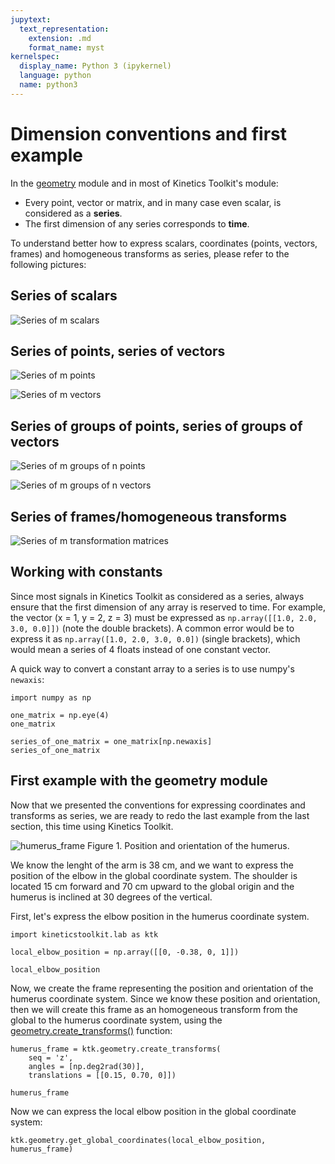 ```yaml
---
jupytext:
  text_representation:
    extension: .md
    format_name: myst
kernelspec:
  display_name: Python 3 (ipykernel)
  language: python
  name: python3
---
```


# Dimension conventions and first example

In the [geometry](../api/kineticstoolkit.geometry.rst) module and in most of Kinetics Toolkit's module:

- Every point, vector or matrix, and in many case even scalar, is considered as a **series**.
- The first dimension of any series corresponds to **time**.

To understand better how to express scalars, coordinates (points, vectors, frames) and homogeneous transforms as series, please refer to the following pictures:

## Series of scalars

![Series of m scalars](../_static/geometry/series_of_m_scalars.png)

## Series of points, series of vectors

![Series of m points](../_static/geometry/series_of_m_points.png)

![Series of m vectors](../_static/geometry/series_of_m_vectors.png)

## Series of groups of points, series of groups of vectors

![Series of m groups of n points](../_static/geometry/series_of_m_groups_of_n_points.png)

 ![Series of m groups of n vectors](../_static/geometry/series_of_m_groups_of_n_vectors.png)

## Series of frames/homogeneous transforms

![Series of m transformation matrices](../_static/geometry/series_of_m_transformation_matrices.png)

## Working with constants

Since most signals in Kinetics Toolkit as considered as a series, always ensure that the first dimension of any array is reserved to time. For example, the vector (x = 1, y = 2, z = 3) must be expressed as `np.array([[1.0, 2.0, 3.0, 0.0]])` (note the double brackets). A common error would be to express it as `np.array([1.0, 2.0, 3.0, 0.0])` (single brackets), which would mean a series of 4 floats instead of one constant vector.

A quick way to convert a constant array to a series is to use numpy's `newaxis`:

```{code-cell}
import numpy as np

one_matrix = np.eye(4)
one_matrix
```

```{code-cell}
series_of_one_matrix = one_matrix[np.newaxis]
series_of_one_matrix
```

## First example with the geometry module

Now that we presented the conventions for expressing coordinates and transforms as series, we are ready to redo the last example from the last section, this time using Kinetics Toolkit.

![humerus_frame](../_static/geometry/humerus_frame.png)
Figure 1. Position and orientation of the humerus.

We know the lenght of the arm is 38 cm, and we want to express the position of the elbow in the global coordinate system. The shoulder is located 15 cm forward and 70 cm upward to the global origin and the humerus is inclined at 30 degrees of the vertical.

First, let's express the elbow position in the humerus coordinate system.

```{code-cell}
import kineticstoolkit.lab as ktk

local_elbow_position = np.array([[0, -0.38, 0, 1]])

local_elbow_position
```

Now, we create the frame representing the position and orientation of the humerus coordinate system. Since we know these position and orientation, then we will create this frame as an homogeneous transform from the global to the humerus coordinate system, using the [geometry.create_transforms()](../api/kineticstoolkit.geometry.create_transforms.rst) function:

```{code-cell}
humerus_frame = ktk.geometry.create_transforms(
    seq = 'z',
    angles = [np.deg2rad(30)],
    translations = [[0.15, 0.70, 0]])

humerus_frame
```

Now we can express the local elbow position in the global coordinate system:

```{code-cell}
ktk.geometry.get_global_coordinates(local_elbow_position, humerus_frame)
```
